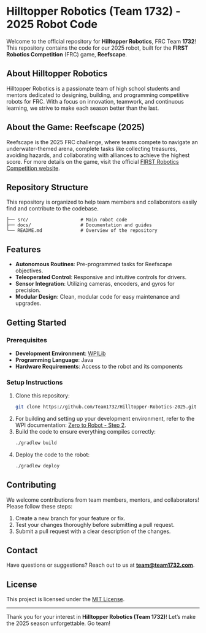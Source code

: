 # Hilltopper Robotics (Team 1732) - 2025 Robot Code

Welcome to the official repository for **Hilltopper Robotics**, FRC Team **1732**! This repository contains the code for our 2025 robot, built for the **FIRST Robotics Competition** (FRC) game, **Reefscape**.

## About Hilltopper Robotics

Hilltopper Robotics is a passionate team of high school students and mentors dedicated to designing, building, and programming competitive robots for FRC. With a focus on innovation, teamwork, and continuous learning, we strive to make each season better than the last.

## About the Game: Reefscape (2025)

Reefscape is the 2025 FRC challenge, where teams compete to navigate an underwater-themed arena, complete tasks like collecting treasures, avoiding hazards, and collaborating with alliances to achieve the highest score. For more details on the game, visit the official [FIRST Robotics Competition website](https://www.firstinspires.org/robotics/frc).

## Repository Structure

This repository is organized to help team members and collaborators easily find and contribute to the codebase.

```
├── src/                   # Main robot code
├── docs/                  # Documentation and guides
└── README.md              # Overview of the repository
```

## Features

- **Autonomous Routines**: Pre-programmed tasks for Reefscape objectives.
- **Teleoperated Control**: Responsive and intuitive controls for drivers.
- **Sensor Integration**: Utilizing cameras, encoders, and gyros for precision.
- **Modular Design**: Clean, modular code for easy maintenance and upgrades.

## Getting Started

### Prerequisites

- **Development Environment**: [WPILib](https://docs.wpilib.org/en/stable/index.html)
- **Programming Language**: Java
- **Hardware Requirements**: Access to the robot and its components

### Setup Instructions

1. Clone this repository:
   ```bash
   git clone https://github.com/Team1732/Hilltopper-Robotics-2025.git
   ```
2. For building and setting up your development environment, refer to the WPI documentation: [Zero to Robot - Step 2](https://docs.wpilib.org/en/stable/docs/zero-to-robot/step-2/index.html).
3. Build the code to ensure everything compiles correctly:
   ```bash
   ./gradlew build
   ```
4. Deploy the code to the robot:
   ```bash
   ./gradlew deploy
   ```

## Contributing

We welcome contributions from team members, mentors, and collaborators! Please follow these steps:

1. Create a new branch for your feature or fix.
2. Test your changes thoroughly before submitting a pull request.
3. Submit a pull request with a clear description of the changes.

## Contact

Have questions or suggestions? Reach out to us at **[team@team1732.com](mailto\:team@team1732.com)**.

## License

This project is licensed under the [MIT License](LICENSE).

---

Thank you for your interest in **Hilltopper Robotics (Team 1732)**! Let’s make the 2025 season unforgettable. Go team!
